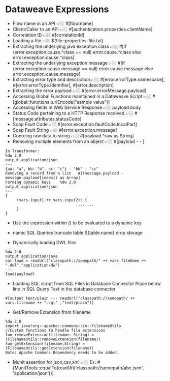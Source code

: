 # Dataweave Expressions

- Flow name in an API	👉🏼 #[flow.name]
- Client/Caller to an API		👉🏼 #[authentication.properties.clientName]
- Correlation ID 		👉🏼 #[correlationId]
- Loading a file 		👉🏼 ${file::properties-file.txt}
- Extracting the underlying java exception class		👉🏼 #[if (error.exception.cause.^class == null) error.cause.^class else error.exception.cause.^class]
- Extracting the underlying exception message		👉🏼 #[if (error.exception.cause.message == null) error.cause.message else error.exception.cause.message]
- Extracting error type and description		👉🏼 #[error.errorType.namespace], #[error.errorType.identifier], #[error.description]
- Extracting the error payload		👉🏼 #[error.errorMessage.payload]
- Accessing Global Functions maintained in a Dataweave Script		👉🏼 #[global::functions::urlEncode("sample value")]
- Accessing fields in Web Service Response 		👉🏼 payload.body
- Status Code pertaining to a HTTP Response received		👉🏼 #[message.attributes.statusCode]
- Soap Fault Code		👉🏼 #[error.exception.faultCode.localPart]
- Soap Fault String		👉🏼 #[error.exception.message]
- Coercing raw data to string		👉🏼 #[payload.^raw as String]
- Removing multiple elements from an object		👉🏼 #[payload - <key1> - <key2>]

```
In Transformer:
%dw 2.0
output application/json
---
{aa: "a", bb: "b", cc: "c"} - "bb" - "cc"
Removing a record from a list	#[(message.payload - message.payload[index]) as Array]
Forming dynamic keys	%dw 2.0 
output application/json 
--- 
{ 
     (vars.input1 ++ vars.input2): { 
                               ........ 
     } 
}
```

- Use the expression within () to be evaluated to a dynamic key
- namic SQL Queries	truncate table ${table.name} drop storage
  
- Dynamically loading DWL files	

```
%dw 2.0
output application/java
var load = readUrl("classpath://somepath/" ++ vars.fileName ++ ".dwl","application/dw")
---
load(payload)
```
- Loading SQL script from SQL Files in Database Connector	Place below line in SQL Query Text in the database connector

```
#[output text/plain --- readUrl("classpath://somepath/ ++ vars.filename ++ ".sql" ,"text/plain")]
```

- Get/Remove Extension from filename
```
%dw 2.0
import java!org::apache::commons::io::FilenameUtils
//Custom functions to handle file extensions
fun removeExtension(filename: String) = (FilenameUtils::removeExtension(filename))
fun getExtension(filename:String) = (FilenameUtils::getExtension(filename))
Note: Apache Commons Dependency needs to be added.
```
- Munit assertion for json,csv,xml		👉🏼 Ex: #[MunitTools::equalTo(readUrl('classpath://somepath/abc.json', 'application/json'))]
